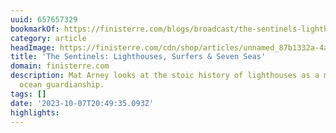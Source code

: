 ```yaml
---
uuid: 657657329
bookmarkOf: https://finisterre.com/blogs/broadcast/the-sentinels-lighthouses-surfers-seven-seas
category: article
headImage: https://finisterre.com/cdn/shop/articles/unnamed_87b1332a-4a90-48cb-9923-ec5fa51236fe.jpg?v=1696504698
title: 'The Sentinels: Lighthouses, Surfers & Seven Seas'
domain: finisterre.com
description: Mat Arney looks at the stoic history of lighthouses as a metaphor for
  ocean guardianship.
tags: []
date: '2023-10-07T20:49:35.093Z'
highlights:
---
```




